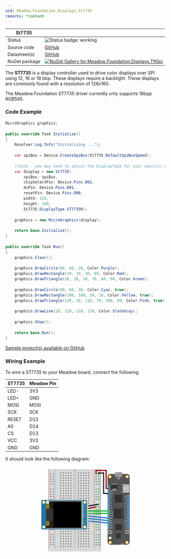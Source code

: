 ```yaml
---
uid: Meadow.Foundation.Displays.St7735
remarks: *content
---
```


| St7735 | |
|--------|--------|
| Status | <img src="https://img.shields.io/badge/Working-brightgreen" style="width: auto; height: -webkit-fill-available;" alt="Status badge: working" /> |
| Source code | [GitHub](https://github.com/WildernessLabs/Meadow.Foundation/tree/main/Source/Meadow.Foundation.Peripherals/Displays.TftSpi) |
| Datasheet(s) | [GitHub](https://github.com/WildernessLabs/Meadow.Foundation/tree/main/Source/Meadow.Foundation.Peripherals/Displays.TftSpi/Datasheet) |
| NuGet package | <a href="https://www.nuget.org/packages/Meadow.Foundation.Displays.TftSpi/" target="_blank"><img src="https://img.shields.io/nuget/v/Meadow.Foundation.Displays.TftSpi.svg?label=Meadow.Foundation.Displays.TftSpi" alt="NuGet Gallery for Meadow.Foundation.Displays.TftSpi" /></a> |

The **ST7735** is a display controller used to drive color displays over SPI using 12, 16 or 18 bbp. These displays require a backlight. These displays are commonly found with a resolution of 128x160.

The Meadow.Foundation ST7735 driver currently only supports 16bpp RGB565.

### Code Example

```csharp
MicroGraphics graphics;

public override Task Initialize()
{
    Resolver.Log.Info("Initializing ...");

    var spiBus = Device.CreateSpiBus(St7735.DefaultSpiBusSpeed);

    //note - you may need to adjust the DisplayType for your specific St7735
    var display = new St7735(
        spiBus: spiBus,
        chipSelectPin: Device.Pins.D02,
        dcPin: Device.Pins.D01,
        resetPin: Device.Pins.D00,
        width: 128,
        height: 160,
        St7735.DisplayType.ST7735R);

    graphics = new MicroGraphics(display);

    return base.Initialize();
}

public override Task Run()
{
    graphics.Clear();

    graphics.DrawCircle(60, 60, 20, Color.Purple);
    graphics.DrawRectangle(10, 10, 30, 60, Color.Red);
    graphics.DrawTriangle(20, 20, 10, 70, 60, 60, Color.Green);

    graphics.DrawCircle(90, 60, 20, Color.Cyan, true);
    graphics.DrawRectangle(100, 100, 30, 10, Color.Yellow, true);
    graphics.DrawTriangle(120, 20, 110, 70, 160, 60, Color.Pink, true);

    graphics.DrawLine(10, 120, 110, 130, Color.SlateGray);

    graphics.Show();

    return base.Run();
}

```

[Sample project(s) available on GitHub](https://github.com/WildernessLabs/Meadow.Foundation/tree/main/Source/Meadow.Foundation.Peripherals/Displays.TftSpi/Samples/St7735_Sample)

### Wiring Example

 To wire a ST7735 to your Meadow board, connect the following:

| ST7735 | Meadow Pin |
|---------|------------|
| LED-    | 3V3        |
| LED+    | GND        |
| MOSI    | MOSI       |
| SCK     | SCK        |
| RESET   | D15        |
| A0      | D14        |
| CS      | D13        |
| VCC     | 3V3        |
| GND     | GND        |

It should look like the following diagram:

<img src="../../API_Assets/Meadow.Foundation.Displays.Tft.ST7735/ST7735_Fritzing.png" 
    style="width: 60%; display: block; margin-left: auto; margin-right: auto;" />




